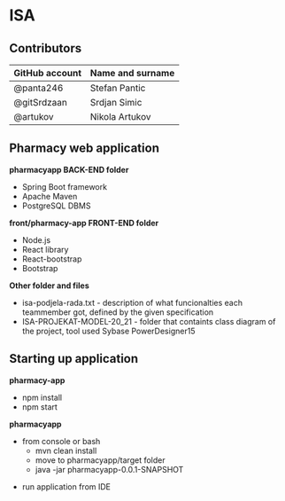 # ISA

## Contributors

GitHub account | Name and surname
------------ | -------------
@panta246 | Stefan Pantic
@gitSrdzaan | Srdjan Simic
@artukov | Nikola Artukov

## Pharmacy web application

**pharmacyapp BACK-END folder**

  * Spring Boot framework
  * Apache Maven
  * PostgreSQL DBMS

**front/pharmacy-app FRONT-END folder**
  
  * Node.js
  * React library
  * React-bootstrap
  * Bootstrap
  
**Other folder and files**

  * isa-podjela-rada.txt - description of what funcionalties each teammember got, defined by the given specification  
  * ISA-PROJEKAT-MODEL-20_21 - folder that containts class diagram of the project, tool used Sybase PowerDesigner15

## Starting up application

**pharmacy-app**

 * npm install
 * npm start
 
**pharmacyapp**

 - from console or bash
   - mvn clean install
   - move to pharmacyapp/target folder
   - java -jar pharmacyapp-0.0.1-SNAPSHOT
  
* run application from IDE
